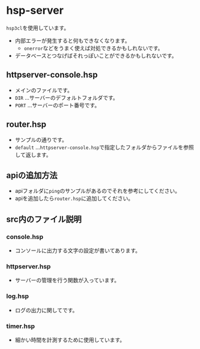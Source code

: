 # hsp-server

`hsp3cl`を使用しています。

- 内部エラーが発生すると何もできなくなります。
  - `onerror`などをうまく使えば対処できるかもしれないです。
- データベースとつなげばそれっぽいことができるかもしれないです。


## httpserver-console.hsp

- メインのファイルです。
- `DIR` ...サーバーのデフォルトフォルダです。
- `PORT` ...サーバーのポート番号です。



## router.hsp

- サンプルの通りです。
- `default` ...`httpserver-console.hsp`で指定したフォルダからファイルを参照して返します。



## apiの追加方法

- apiフォルダに`ping`のサンプルがあるのでそれを参考にしてください。
- apiを追加したら`router.hsp`に追加してください。



## src内のファイル説明

### console.hsp

- コンソールに出力する文字の設定が書いてあります。

### httpserver.hsp

- サーバーの管理を行う関数が入っています。

### log.hsp

- ログの出力に関してです。

### timer.hsp

- 細かい時間を計測するために使用しています。

